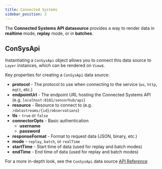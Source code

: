 ```yaml
---
title: Connected Systems
sidebar_position: 3
---
```


The **Connected Systems API datasource** provides a way to render data in **realtime** mode, **replay** mode, or in **batches**.

## ConSysApi
Instantiating a `ConSysApi` object allows you to connect this data source to `Layer` instances, which can be rendered on `View`s.

Key properties for creating a `ConSysApi` data source:
- **protocol** - The protocol to use when connecting to the service (`ws`, `http`, `mqtt`, etc.)
- **endpointUrl** - The endpoint URL hosting the Connected Systems API (e.g. `localhost:8181/sensorhub/api`)
- **resource** - Resource to connect to (e.g. `/datastreams/{id}/observations`)
- **tls** - `true` or `false`
- **connectorOpts** - Basic authentication
  - **username**
  - **password**
- **responseFormat** - Format to request data (JSON, binary, etc.)
- **mode** - `replay`, `batch`, or `realTime`
- **startTime** - Start time of data (used for replay and batch modes)
- **endTime** - End time of data (used for replay and batch modes)

For a more in-depth look,
see the `ConSysApi` data source <a href="/reference/jsdoc/ConSysApi.html" target="_blank">API Reference</a>